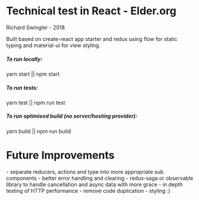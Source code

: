 <h1>Technical test in React - Elder.org</h1>
<p>Richard Swingler - 2018</p>

<p>Built based on create-react app starter and redux using flow for static typing and material-ui for view styling.</p>

<h5>To run locally:</h5>
<p>yarn start || npm start</p>

<h5>To run tests:</h5>
<p>yarn test || npm run test</p>

<h5>To run optimised build (no server/hosting provider):</h5>
<p>yarn build || npm run build</p>


<h1>Future Improvements</h1>
<p>
- separate reducers, actions and type into more appropriate sub components
- better error handling and clearing
- redux-saga or observable library to handle cancellation and async data with more grace
- in depth testing of HTTP performance
- remove code duplication
- styling :)
</p>